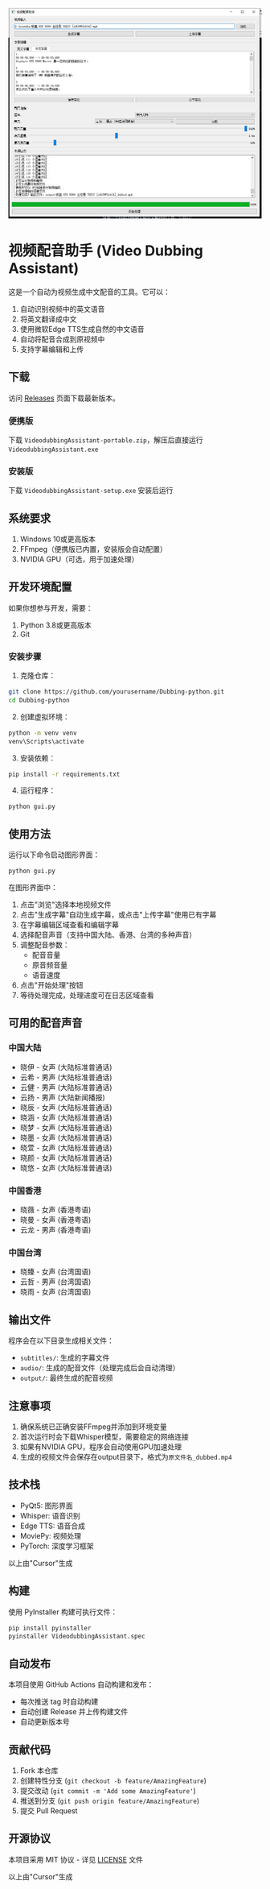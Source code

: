 ![界面](yl.png)
# 视频配音助手 (Video Dubbing Assistant)

这是一个自动为视频生成中文配音的工具。它可以：
1. 自动识别视频中的英文语音
2. 将英文翻译成中文
3. 使用微软Edge TTS生成自然的中文语音
4. 自动将配音合成到原视频中
5. 支持字幕编辑和上传

## 下载

访问 [Releases](https://github.com/yourusername/Dubbing-python/releases) 页面下载最新版本。

### 便携版
下载 `VideodubbingAssistant-portable.zip`，解压后直接运行 `VideodubbingAssistant.exe`

### 安装版
下载 `VideodubbingAssistant-setup.exe` 安装后运行

## 系统要求

1. Windows 10或更高版本
2. FFmpeg（便携版已内置，安装版会自动配置）
3. NVIDIA GPU（可选，用于加速处理）

## 开发环境配置

如果你想参与开发，需要：

1. Python 3.8或更高版本
2. Git

### 安装步骤

1. 克隆仓库：
```bash
git clone https://github.com/yourusername/Dubbing-python.git
cd Dubbing-python
```

2. 创建虚拟环境：
```bash
python -m venv venv
venv\Scripts\activate
```

3. 安装依赖：
```bash
pip install -r requirements.txt
```

4. 运行程序：
```bash
python gui.py
```

## 使用方法

运行以下命令启动图形界面：
```bash
python gui.py
```

在图形界面中：
1. 点击"浏览"选择本地视频文件
2. 点击"生成字幕"自动生成字幕，或点击"上传字幕"使用已有字幕
3. 在字幕编辑区域查看和编辑字幕
4. 选择配音声音（支持中国大陆、香港、台湾的多种声音）
5. 调整配音参数：
   - 配音音量
   - 原音频音量
   - 语音速度
6. 点击"开始处理"按钮
7. 等待处理完成，处理进度可在日志区域查看

## 可用的配音声音

### 中国大陆
- 晓伊 - 女声 (大陆标准普通话)
- 云希 - 男声 (大陆标准普通话)
- 云健 - 男声 (大陆标准普通话)
- 云扬 - 男声 (大陆新闻播报)
- 晓辰 - 女声 (大陆标准普通话)
- 晓涵 - 女声 (大陆标准普通话)
- 晓梦 - 女声 (大陆标准普通话)
- 晓墨 - 女声 (大陆标准普通话)
- 晓萱 - 女声 (大陆标准普通话)
- 晓颜 - 女声 (大陆标准普通话)
- 晓悠 - 女声 (大陆标准普通话)

### 中国香港
- 晓薇 - 女声 (香港粤语)
- 晓曼 - 女声 (香港粤语)
- 云龙 - 男声 (香港粤语)

### 中国台湾
- 晓臻 - 女声 (台湾国语)
- 云哲 - 男声 (台湾国语)
- 晓雨 - 女声 (台湾国语)

## 输出文件

程序会在以下目录生成相关文件：
- `subtitles/`: 生成的字幕文件
- `audio/`: 生成的配音文件（处理完成后会自动清理）
- `output/`: 最终生成的配音视频

## 注意事项

1. 确保系统已正确安装FFmpeg并添加到环境变量
2. 首次运行时会下载Whisper模型，需要稳定的网络连接
3. 如果有NVIDIA GPU，程序会自动使用GPU加速处理
4. 生成的视频文件会保存在output目录下，格式为`原文件名_dubbed.mp4`

## 技术栈

- PyQt5: 图形界面
- Whisper: 语音识别
- Edge TTS: 语音合成
- MoviePy: 视频处理
- PyTorch: 深度学习框架

以上由"Cursor"生成

## 构建

使用 PyInstaller 构建可执行文件：

```bash
pip install pyinstaller
pyinstaller VideodubbingAssistant.spec
```

## 自动发布

本项目使用 GitHub Actions 自动构建和发布：
- 每次推送 tag 时自动构建
- 自动创建 Release 并上传构建文件
- 自动更新版本号

## 贡献代码

1. Fork 本仓库
2. 创建特性分支 (`git checkout -b feature/AmazingFeature`)
3. 提交改动 (`git commit -m 'Add some AmazingFeature'`)
4. 推送到分支 (`git push origin feature/AmazingFeature`)
5. 提交 Pull Request

## 开源协议

本项目采用 MIT 协议 - 详见 [LICENSE](LICENSE) 文件

以上由"Cursor"生成